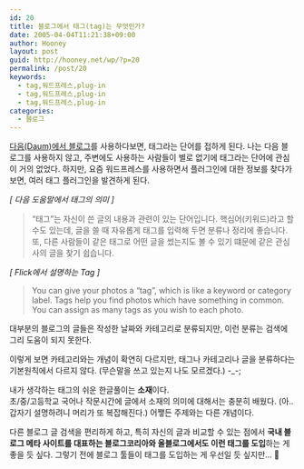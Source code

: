 ```yaml
---
id: 20
title: 블로그에서 태그(tag)는 무엇인가?
date: 2005-04-04T11:21:38+09:00
author: Hooney
layout: post
guid: http://hooney.net/wp/?p=20
permalink: /post/20
keywords:
  - tag,워드프레스,plug-in
  - tag,워드프레스,plug-in
  - tag,워드프레스,plug-in
categories:
  - 블로그
---
```

[다음(Daum)에서 블로그](http://blog.daum.net/?nil_profile=g&nil_Head=blog)를 사용하다보면, 태그라는 단어를 접하게 된다. 나는 다음 블로그를 사용하지 않고, 주변에도 사용하는 사람들이 별로 없기에 태그라는 단어에 관심이 거의 없었다. 하지만, 요즘 워드프레스를 사용하면서 플러그인에 대한 정보를 찾다가 보면, 여러 태그 플러그인을 발견하게 된다. 

_[ 다음 도움말에서 태그의 의미 ]_

> &#8220;태그&#8221;는 자신이 쓴 글의 내용과 관련이 있는 단어입니다. 핵심어(키워드)라고 할 수도 있는데, 글을 쓸 때 자유롭게 태그를 입력해 두면 분류나 정리에 좋습니다. 또, 다른 사람들이 같은 태그로 어떤 글을 썼는지도 볼 수 있기 떄문에 같은 관심사의 글을 찾기 쉽습니다.

_[ Flick에서 설명하는 Tag ]_

> You can give your photos a &#8220;tag&#8221;, which is like a keyword or category label. Tags help you find photos which have something in common. You can assign as many tags as you wish to each photo.

대부분의 블로그의 글들은 작성한 날짜와 카테고리로 분류되지만, 이런 분류는 검색에 그리 도움이 되지 못한다.

이렇게 보면 카테고리와는 개념이 확연히 다르지만, 태그나 카테고리나 글을 분류하다는 기본원칙에서 다르지 않다. (무슨말을 쓰고 있는지 나도 모르겠다.) -_-;

내가 생각하는 태그의 쉬운 한글풀이는 **소재**이다.  
초/중/고등학교 국어나 작문시간에 글에서 소재의 의미에 대해서는 충분히 배웠다. (아.. 갑자기 설명하려니 머리가 또 복잡해진다.) 어쨓든 주제와는 다른 개념이다.

다른 블로그 글 검색을 편리하게 하고, 특히 자신의 글과 비교할 수 있는 점에서 **국내 블로그 메타 사이트를 대표하는 블로그코리아와 올블로그에서도 이런 태그를 도입**하는 게 좋을 듯 싶다. 그렇기 전에 블로그 툴들이 태그를 도입하는 게 우선일 듯 싶지만&#8230; 🙂